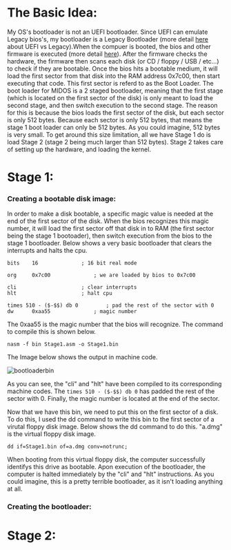 

# The Basic Idea:

My OS's bootloader is not an UEFI bootloader. Since UEFI can emulate Legacy bios's, my bootloader is a Legacy Bootloader (more detail [here](https://linuxhint.com/difference-between-uefi-and-legacy/#:~:text=UEFI%20runs%20in%2032%2Dbit,systems%20(OS)%20as%20applications.) about UEFI vs Legacy).When the compuer is booted, the bios and other firmware is executed (more detail [here](https://manybutfinite.com/post/how-computers-boot-up/)). After the firmware checks the hardware, the firmware then scans each disk (or CD / floppy / USB / etc...) to check if they are bootable. Once the bios hits a bootable medium, it will load the first sector from that disk into the RAM address 0x7c00, then start executing that code. This first sector is referd to as the Boot Loader. The boot loader for MIDOS is a 2 staged bootloader, meaning that the first stage (which is located on the first sector of the disk) is only meant to load the second stage, and then switch execution to the second stage. The reason for this is because the bios loads the first sector of the disk, but each sector is only 512 bytes. Because each sector is only 512 bytes, that means the stage 1 boot loader can only be 512 bytes. As you could imagine, 512 bytes is very small. To get around this size limitation, all we have Stage 1 do is load Stage 2 (stage 2 being much larger than 512 bytes). Stage 2 takes care of setting up the hardware, and loading the kernel.  

# Stage 1:

### Creating a bootable disk image:

In order to make a disk bootable, a specific magic value is needed at the end of the first sector of the disk. When the bios recognizes this magic number, it will load the first sector off that disk in to RAM (the first sector being the stage 1 bootoader), then switch execution from the bios to the stage 1 bootloader. Below shows a very basic bootloader that clears the interrupts and halts the cpu.

```
bits	16 				; 16 bit real mode	

org 	0x7c00 				; we are loaded by bios to 0x7c00	

cli 					; clear interrupts
hlt 					; halt cpu

times 510 - ($-$$) db 0  		; pad the rest of the sector with 0
dw  	0xaa55 				; magic number 
``` 

The 0xaa55 is the magic number that the bios will recognize. The command to compile this is shown below.

```
nasm -f bin Stage1.asm -o Stage1.bin
```

The Image below shows the output in machine code.

![bootloaderbin](/Images/bootloaderbin.png)

As you can see, the "cli" and "hlt" have been compiled to its corresponding machine codes. The ``` times 510 - ($-$$) db 0 ``` has padded the rest of the sector with 0. Finally, the magic number is located at the end of the sector.  

Now that we have this bin, we need to put this on the first sector of a disk. To do this, I used the dd command to write this bin to the first sector of a virutal floppy disk image. Below shows the dd command to do this. "a.dmg" is the virtual floppy disk image.

```
dd if=Stage1.bin of=a.dmg conv=notrunc;
```
When booting from this virtual floppy disk, the computer successfully identifys this drive as bootable. Apon execution of the bootloader, the computer is halted immediately by the "cli" and "hlt" instructions. As you could imagine, this is a pretty terrible bootloader, as it isn't loading anything at all. 

### Creating the bootloader:



# Stage 2: